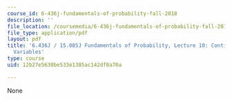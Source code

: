 ```yaml
---
course_id: 6-436j-fundamentals-of-probability-fall-2018
description: ''
file_location: /coursemedia/6-436j-fundamentals-of-probability-fall-2018/12b27e5630be533e1385ac142df8a70a_MIT6_436JF18_lec10.pdf
file_type: application/pdf
layout: pdf
title: '6.436J / 15.085J Fundamentals of Probability, Lecture 10: Continuous Random
  Variables'
type: course
uid: 12b27e5630be533e1385ac142df8a70a

---
```

None